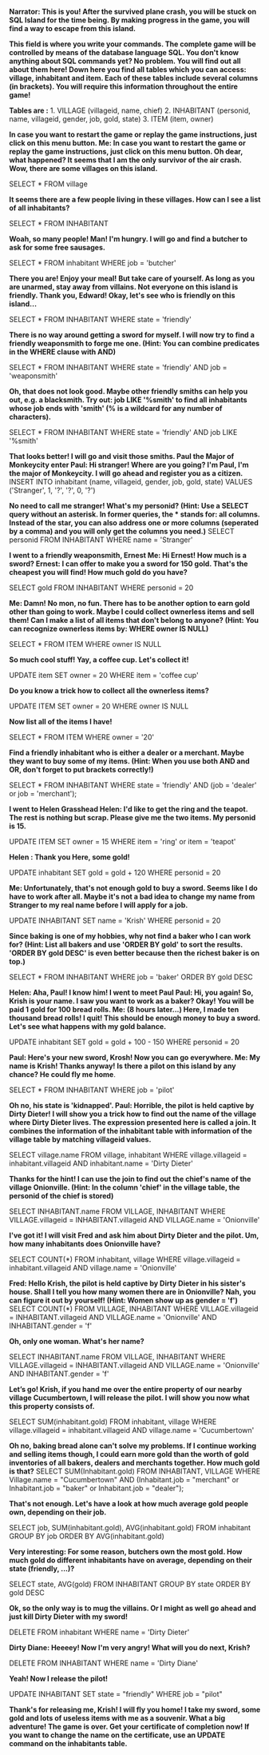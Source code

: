 **Narrator:
This is you!
After the survived plane crash, you will be stuck on SQL Island for the time being. By making progress in the game, you will find a way to escape from this island.**

**This field is where you write your commands. The complete game will be controlled by means of the database language SQL.
You don't know anything about SQL commands yet? No problem. You will find out all about them here!
Down here you find all tables which you can access: village, inhabitant and item. Each of these tables include several columns (in brackets). You will require this information throughout the entire game!**

**Tables are :**
        1.	VILLAGE (villageid, name, chief)
        2.	INHABITANT (personid, name, villageid, gender, job, gold, state)
        3.	ITEM (item, owner)
   
**In case you want to restart the game or replay the game instructions, just click on this menu button.
Me:	In case you want to restart the game or replay the game instructions, just click on this menu button.
Oh dear, what happened? It seems that I am the only survivor of the air crash. Wow, there are some villages on this island.**

SELECT *
FROM village

**It seems there are a few people living in these villages. How can I see a list of all inhabitants?**

SELECT *
FROM INHABITANT

**Woah, so many people!
Man! I'm hungry. I will go and find a butcher to ask for some free sausages.**

SELECT * 
FROM inhabitant 
WHERE job = 'butcher'

**There you are! Enjoy your meal! But take care of yourself. As long as you are unarmed, stay away from villains. Not everyone on this island is friendly.
Thank you, Edward! Okay, let's see who is friendly on this island...**

SELECT * 
FROM INHABITANT 
WHERE state = 'friendly'

**There is no way around getting a sword for myself. I will now try to find a friendly weaponsmith to forge me one. (Hint: You can combine predicates in the WHERE clause with AND)**

SELECT * 
FROM INHABITANT 
WHERE state = 'friendly' AND job = 'weaponsmith'

**Oh, that does not look good. Maybe other friendly smiths can help you out, e.g. a blacksmith. Try out: job LIKE '%smith' to find all inhabitants whose job ends with 'smith' (% is a wildcard for any number of characters).**

SELECT * 
FROM INHABITANT 
WHERE state = 'friendly' AND job LIKE '%smith'

**That looks better! I will go and visit those smiths.
Paul the Major of Monkeycity enter
Paul: Hi stranger! Where are you going? I'm Paul, I'm the major of Monkeycity. I will go ahead and register you as a citizen.**
INSERT INTO 
inhabitant (name, villageid, gender, job, gold, state) 
VALUES 
('Stranger', 1, '?', '?', 0, '?')

**No need to call me stranger! What's my personid? (Hint: Use a SELECT query without an asterisk. In former queries, the * stands for: all columns. Instead of the star, you can also address one or more columns (seperated by a comma) and you will only get the columns you need.)**
SELECT personid 
FROM INHABITANT 
WHERE name = 'Stranger'

**I  went to a friendly weaponsmith, Ernest
Me: Hi Ernest! How much is a sword?
Ernest: I can offer to make you a sword for 150 gold. That's the cheapest you will find! How much gold do you have?**

SELECT gold 
FROM INHABITANT 
WHERE personid = 20

**Me: Damn! No mon, no fun. There has to be another option to earn gold other than going to work. Maybe I could collect ownerless items and sell them! Can I make a list of all items that don't belong to anyone? (Hint: You can recognize ownerless items by: WHERE owner IS NULL)**

SELECT * 
FROM ITEM
WHERE owner IS NULL

**So much cool stuff!
Yay, a coffee cup. Let's collect it!**

UPDATE item 
SET owner = 20 
WHERE item = 'coffee cup'

**Do you know a trick how to collect all the ownerless items?**

UPDATE ITEM
SET owner = 20
WHERE owner IS NULL

**Now list all of the items I have!**

SELECT * 
FROM ITEM 
WHERE owner = '20'

**Find a friendly inhabitant who is either a dealer or a merchant. Maybe they want to buy some of my items. (Hint: When you use both AND and OR, don't forget to put brackets correctly!)**

SELECT *
FROM INHABITANT
WHERE 
    state = 'friendly'
    AND
    (job = 'dealer' or job = 'merchant');

**I went to Helen Grasshead
Helen: I'd like to get the ring and the teapot. The rest is nothing but scrap. Please give me the two items. My personid is 15.**

UPDATE ITEM 
SET owner = 15 
WHERE item = 'ring' or item = 'teapot'

**Helen : Thank you
Here, some gold!**

UPDATE inhabitant 
SET gold = gold + 120 
WHERE personid = 20

**Me: Unfortunately, that's not enough gold to buy a sword. Seems like I do have to work after all. Maybe it's not a bad idea to change my name from Stranger to my real name before I will apply for a job.**

UPDATE INHABITANT
SET name = 'Krish'
WHERE personid = 20

**Since baking is one of my hobbies, why not find a baker who I can work for? (Hint: List all bakers and use 'ORDER BY gold' to sort the results. 'ORDER BY gold DESC' is even better because then the richest baker is on top.)**

SELECT *
FROM INHABITANT
WHERE job = 'baker' 
ORDER BY gold DESC

**Helen: Aha, Paul! I know him!
I went to meet Paul
Paul: Hi, you again! So, Krish is your name. I saw you want to work as a baker? Okay! You will be paid 1 gold for 100 bread rolls.
Me: (8 hours later...) Here, I made ten thousand bread rolls! I quit! This should be enough money to buy a sword. Let's see what happens with my gold balance.**

UPDATE inhabitant 
SET gold = gold + 100 - 150 
WHERE personid = 20

**Paul: Here's your new sword, Krosh! Now you can go everywhere.
Me: My name is Krish! Thanks anyway!
Is there a pilot on this island by any chance? He could fly me home**.

SELECT *
FROM INHABITANT
WHERE job = 'pilot'

**Oh no, his state is 'kidnapped'.
Paul: Horrible, the pilot is held captive by Dirty Dieter! I will show you a trick how to find out the name of the village where Dirty Dieter lives.
The expression presented here is called a join. It combines the information of the inhabitant table with information of the village table by matching villageid values.**

SELECT village.name
FROM 
    village, 
    inhabitant 
WHERE
    village.villageid = inhabitant.villageid 
    AND
    inhabitant.name = 'Dirty Dieter'

**Thanks for the hint! I can use the join to find out the chief's name of the village Onionville. (Hint: In the column 'chief' in the village table, the personid of the chief is stored)**

SELECT INHABITANT.name
FROM VILLAGE, INHABITANT
WHERE 
    VILLAGE.villageid = INHABITANT.villageid
    AND
    VILLAGE.name = 'Onionville'

**I've got it! I will visit Fred and ask him about Dirty Dieter and the pilot.
Um, how many inhabitants does Onionville have?**

SELECT COUNT(*) 
FROM 
    inhabitant, 
    village 
WHERE 
    village.villageid = inhabitant.villageid 
    AND 
    village.name = 'Onionville'

**Fred: Hello Krish, the pilot is held captive by Dirty Dieter in his sister's house. Shall I tell you how many women there are in Onionville? Nah, you can figure it out by yourself! (Hint: Women show up as gender = 'f')**
SELECT COUNT(*)
FROM VILLAGE, INHABITANT
WHERE 
    VILLAGE.villageid = INHABITANT.villageid
    AND
    VILLAGE.name = 'Onionville'
    AND 
    INHABITANT.gender = 'f'

**Oh, only one woman. What's her name?**

SELECT INHABITANT.name
FROM VILLAGE, INHABITANT
WHERE 
    VILLAGE.villageid = INHABITANT.villageid
    AND
    VILLAGE.name = 'Onionville'
    AND 
    INHABITANT.gender = 'f'

**Let’s go!
Krish, if you hand me over the entire property of our nearby village Cucumbertown, I will release the pilot. I will show you now what this property consists of.**

SELECT SUM(inhabitant.gold) 
FROM
    inhabitant, 
    village 
WHERE 
    village.villageid = inhabitant.villageid
    AND 
    village.name = 'Cucumbertown'

**Oh no, baking bread alone can't solve my problems. If I continue working and selling items though, I could earn more gold than the worth of gold inventories of all bakers, dealers and merchants together. How much gold is that?**
SELECT SUM(Inhabitant.gold)
FROM INHABITANT, VILLAGE
WHERE 
    Village.name = "Cucumbertown" 
    AND 
    (Inhabitant.job = "merchant" or Inhabitant.job = "baker" or Inhabitant.job = "dealer");

**That's not enough.
Let's have a look at how much average gold people own, depending on their job.**

SELECT 
    job, 
    SUM(inhabitant.gold), 
    AVG(inhabitant.gold) 
FROM inhabitant 
GROUP BY job 
ORDER BY AVG(inhabitant.gold)

**Very interesting: For some reason, butchers own the most gold. How much gold do different inhabitants have on average, depending on their state (friendly, ...)?**

SELECT 
    state, 
    AVG(gold)
FROM INHABITANT
GROUP BY state
ORDER BY gold DESC

**Ok, so the only way is to mug the villains.
Or I might as well go ahead and just kill Dirty Dieter with my sword!**

DELETE FROM inhabitant
WHERE name = 'Dirty Dieter'

**Dirty Diane:  Heeeey! Now I'm very angry! What will you do next, Krish?**

DELETE FROM INHABITANT 
WHERE name = 'Dirty Diane'

**Yeah! Now I release the pilot!**

UPDATE INHABITANT
SET state = "friendly"
WHERE job = "pilot"

**Thank's for releasing me, Krish! I will fly you home!
I take my sword, some gold and lots of useless items with me as a souvenir. What a big adventure!
The game is over. Get your certificate of completion now! If you want to change the name on the certificate, use an UPDATE command on the inhabitants table.**
